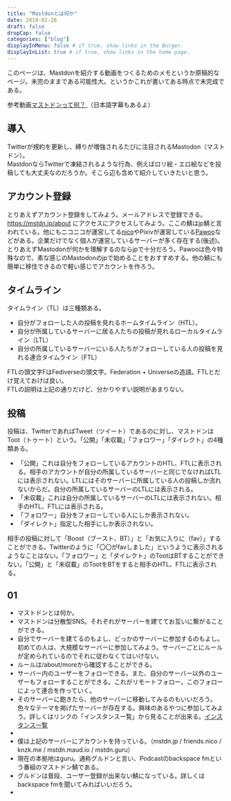 ```yaml
---
title: "Mastdonとは何か"
date: 2019-02-26
draft: false
dropCap: false
categories: ["blog"]
displayInMenu: false # if true, show links in the Burger.
displayInList: true # if true, show links in the home page.
---
```

このページは、Mastdonを紹介する動画をつくるためのメモというか原稿的なページ。未完のままである可能性大。というかこれが書いてある時点で未完成である。
<!--more-->
参考動画[マストドンって何？ ](https://youtu.be/IPSbNdBmWKE)（日本語字幕もあるよ）

## 導入
Twitterが規約を更新し、縛りが増強されるたびに注目されるMastodon（マストドン）。  
MastdonならTwitterで凍結されるような行為、例えばロリ絵・エロ絵などを投稿しても大丈夫なのだろうか。そこら辺も含めて紹介していきたいと思う。<br>

## アカウント登録
とりあえずアカウント登録をしてみよう。メールアドレスで登録できる。
https://mstdn.jp/about にアクセスにアクセスしてみよう。<!--画像-->ここの鯖はjp鯖と言われている。他にもニコニコが運営してる[nico](https://friends.nico/about)やPixivが運営している[Pawoo](https://pawoo.net/about)などがある。企業だけでなく個人が運営しているサーバーが多く存在する(後述)。とりあえずMastodonが何かを理解するのならjpで十分だろう。Pawooは色々特殊なので、素な感じのMastodonのjpで始めることをおすすめする。他の鯖にも簡単に移住できるので軽い感じでアカウントを作ろう。  

## タイムライン
タイムライン（TL）は三種類ある。

- 自分がフォローした人の投稿を見れるホームタイムライン（HTL）。
- 自分が所属しているサーバーに居る人たちの投稿が見れるローカルタイムライン（LTL）
- 自分の所属しているサーバーにいる人たちがフォローしている人の投稿を見れる連合タイムライン（FTL）

FTLの頭文字FはFediverseの頭文字。Federation + Universeの造語。FTLとだけ覚えておけば良い。  
FTLの説明は上記の通りだけど、分かりやすい説明があまりない。  

## 投稿
投稿は、TwitterであればTweet（ツイート）であるのに対し、マストドンはToot（トゥート）という。「公開」「未収載」「フォロワー」「ダイレクト」の4種類ある。

- 「公開」これは自分をフォローしているアカウントのHTL、FTLに表示される。相手のアカウントが自分の所属しているサーバーと同じでなければLTLには表示されない。LTLにはそのサーバーに所属している人の投稿しか流れないからだ。自分の所属しているサーバーのLTLには表示される。
- 「未収載」これは自分の所属しているサーバーのLTLには表示されない。相手のHTL、FTLには表示される。
- 「フォロワー」自分をフォローしている人にしか表示されない。
- 「ダイレクト」指定した相手にしか表示されない。

相手の投稿に対して「Boost（ブースト、BT）」と「お気に入りに（fav）」することができる。Twitterのように「〇〇がfavしました」というように表示されるようなことはない。「フォロワー」と「ダイレクト」のTootはBTすることができない。「公開」と「未収載」のTootをBTをすると相手のHTL、FTLに表示される。

## 01

- マストドンとは何か。
- マストドンは分散型SNS。それぞれがサーバーを建ててお互いに繋がることができる。
- 自分でサーバーを建てるのもよし、どっかのサーバーに参加するのもよし。初めての人は、大規模なサーバーに参加してみよう。サーバーごとにルールが定められているのでそれに従わなくてはいけない。
- ルールは/about/moreから確認することができる。
- サーバー内のユーザーをフォローできる。また、自分のサーバー以外のユーザーもフォローすることができる。これがリモートフォロー。このフォローによって連合を作っていく。
- そのサーバーに飽きたら、他のサーバーに移動してみるのもいいだろう。色々なテーマを掲げたサーバーが存在する。興味のあるやつに参加してみよう。詳しくはリンクの「インスタンス一覧」から見ることが出来る。[インスタンス一覧](https://ja.mstdn.wiki/%E3%82%AB%E3%83%86%E3%82%B4%E3%83%AA:%E3%82%A4%E3%83%B3%E3%82%B9%E3%82%BF%E3%83%B3%E3%82%B9)
- 
- 僕は上記のサーバーにアカウントを持っている。（mstdn.jp / friends.nico / knzk.me / mstdn.maud.io / mstdn.guru）
- 現在の本拠地はguru。通称グルドンと言い、Podcastのbackspace fmという番組のマストドン鯖である。
- グルドンは普段、ユーザー登録が出来ない鯖になっている。詳しくはbackspace fmを聞いてみればいいだろう。
-  
